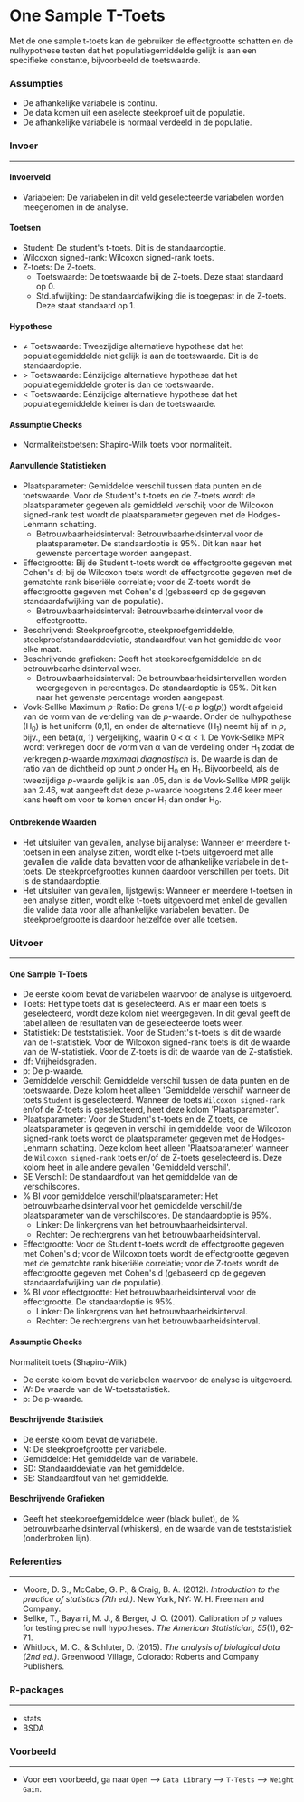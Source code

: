 One Sample T-Toets
==========================

Met de one sample t-toets kan de gebruiker de effectgrootte schatten en de nulhypothese testen dat het populatiegemiddelde gelijk is aan een specifieke constante, bijvoorbeeld de toetswaarde.

### Assumpties
- De afhankelijke variabele is continu. 
- De data komen uit een aselecte steekproef uit de populatie. 
- De afhankelijke variabele is normaal verdeeld in de populatie. 

### Invoer 
-------
#### Invoerveld 
- Variabelen: De variabelen in dit veld geselecteerde variabelen worden meegenomen in de analyse. 

#### Toetsen  
- Student: De student's t-toets. Dit is de standaardoptie. 
- Wilcoxon signed-rank: Wilcoxon signed-rank toets. 
- Z-toets: De Z-toets. 
  - Toetswaarde: De toetswaarde bij de Z-toets. Deze staat standaard op 0. 
  - Std.afwijking: De standaardafwijking die is toegepast in de Z-toets. Deze staat standaard op 1. 

#### Hypothese 
- &ne; Toetswaarde: Tweezijdige alternatieve hypothese dat het populatiegemiddelde niet gelijk is aan de toetswaarde. Dit is de standaardoptie. 
- &gt; Toetswaarde: Eénzijdige alternatieve hypothese dat het populatiegemiddelde groter is dan de toetswaarde. 
- &lt; Toetswaarde: Eénzijdige alternatieve hypothese dat het populatiegemiddelde kleiner is dan de toetswaarde. 

#### Assumptie Checks 
- Normaliteitstoetsen: Shapiro-Wilk toets voor normaliteit. 

#### Aanvullende Statistieken
- Plaatsparameter: Gemiddelde verschil tussen data punten en de toetswaarde. Voor de Student's t-toets en de Z-toets wordt de plaatsparameter gegeven als gemiddeld verschil; voor de Wilcoxon signed-rank test wordt de plaatsparameter gegeven met de Hodges-Lehmann schatting. 
  - Betrouwbaarheidsinterval: Betrouwbaarheidsinterval voor de plaatsparameter. De standaardoptie is 95%. Dit kan naar het gewenste percentage worden aangepast.
- Effectgrootte: Bij de Student t-toets wordt de effectgrootte gegeven met Cohen's d; bij de Wilcoxon toets wordt de effectgrootte gegeven met de gematchte rank biseriële correlatie; voor de Z-toets wordt de effectgrootte gegeven met Cohen's d (gebaseerd op de gegeven standaardafwijking van de populatie). 
  - Betrouwbaarheidsinterval: Betrouwbaarheidsinterval voor de effectgrootte. 
- Beschrijvend: Steekproefgrootte, steekproefgemiddelde, steekproefstandaarddeviatie, standaardfout van het gemiddelde voor elke maat.
- Beschrijvende grafieken: Geeft het steekproefgemiddelde en de betrouwbaarheidsinterval weer. 
  - Betrouwbaarheidsinterval: De betrouwbaarheidsintervallen worden weergegeven in percentages. De standaardoptie is 95%. Dit kan naar het gewenste percentage worden aangepast.
- Vovk-Sellke Maximum *p*-Ratio: De grens 1/(-e *p* log(*p*)) wordt afgeleid van de vorm van de verdeling van de *p*-waarde. Onder de nulhypothese (H<sub>0</sub>) is het uniform (0,1), en onder de alternatieve (H<sub>1</sub>) neemt hij af in *p*, bijv., een beta(&#945;, 1) vergelijking, waarin 0 < &#945; < 1. De Vovk-Sellke MPR wordt verkregen door de vorm van &#945; van de verdeling onder H<sub>1</sub> zodat de verkregen *p*-waarde *maximaal diagnostisch* is. De waarde is dan de ratio van de dichtheid op punt *p* onder H<sub>0</sub> en H<sub>1</sub>. Bijvoorbeeld, als de tweezijdige *p*-waarde gelijk is aan .05, dan is de Vovk-Sellke MPR gelijk aan 2.46, wat aangeeft dat deze *p*-waarde hoogstens 2.46 keer meer kans heeft om voor te komen onder H<sub>1</sub> dan onder H<sub>0</sub>.

#### Ontbrekende Waarden
 - Het uitsluiten van gevallen, analyse bij analyse: Wanneer er meerdere t-toetsen in een analyse zitten, wordt elke t-toets uitgevoerd met alle gevallen die valide data bevatten voor de afhankelijke variabele in de t-toets. De steekproefgroottes kunnen daardoor verschillen per toets. Dit is de standaardoptie. 
 - Het uitsluiten van gevallen, lijstgewijs: Wanneer er meerdere t-toetsen in een analyse zitten, wordt elke t-toets uitgevoerd met enkel de gevallen die valide data voor alle afhankelijke variabelen bevatten. De steekproefgrootte is daardoor hetzelfde over alle toetsen. 

### Uitvoer
-------

#### One Sample T-Toets
- De eerste kolom bevat de variabelen waarvoor de analyse is uitgevoerd.
- Toets: Het type toets dat is geselecteerd. Als er maar een toets is geselecteerd, wordt deze kolom niet weergegeven. In dit geval geeft de tabel alleen de resultaten van de geselecteerde toets weer. 
- Statistiek: De teststatistiek. Voor de Student's t-toets is dit de waarde van de t-statistiek. Voor de Wilcoxon signed-rank toets is dit de waarde van de W-statistiek. Voor de Z-toets is dit de waarde van de Z-statistiek. 
- df: Vrijheidsgraden.
- p: De p-waarde.
- Gemiddelde verschil: Gemiddelde verschil tussen de data punten en de toetswaarde. Deze kolom heet alleen 'Gemiddelde verschil' wanneer de toets `Student` is geselecteerd. Wanneer de toets `Wilcoxon signed-rank` en/of de Z-toets is geselecteerd, heet deze kolom 'Plaatsparameter'. 
- Plaatsparameter: Voor de Student's t-toets en de Z toets, de plaatsparameter is gegeven in verschil in gemiddelde; voor de Wilcoxon signed-rank toets wordt de plaatsparameter gegeven met de Hodges-Lehmann schatting. Deze kolom heet alleen 'Plaatsparameter' wanneer de `Wilcoxon signed-rank` toets en/of de Z-toets geselecteerd is. Deze kolom heet in alle andere gevallen 'Gemiddeld verschil'. 
- SE Verschil: De standaardfout van het gemiddelde van de verschilscores.  
- % BI voor gemiddelde verschil/plaatsparameter: Het betrouwbaarheidsinterval voor het gemiddelde verschil/de plaatsparameter van de verschilscores. De standaardoptie is 95%. 
  - Linker: De linkergrens van het betrouwbaarheidsinterval. 
  - Rechter: De rechtergrens van het betrouwbaarheidsinterval.  
- Effectgrootte: Voor de Student t-toets wordt de effectgrootte gegeven met Cohen's d; voor de Wilcoxon toets wordt de effectgrootte gegeven met de gematchte rank biseriële correlatie; voor de Z-toets wordt de effectgrootte gegeven met Cohen's d (gebaseerd op de gegeven standaardafwijking van de populatie). 
- % BI voor effectgrootte: Het betrouwbaarheidsinterval voor de effectgrootte. De standaardoptie is 95%. 
  - Linker: De linkergrens van het betrouwbaarheidsinterval. 
  - Rechter: De rechtergrens van het betrouwbaarheidsinterval.

#### Assumptie Checks 
Normaliteit toets (Shapiro-Wilk)
- De eerste kolom bevat de variabelen waarvoor de analyse is uitgevoerd.
- W: De waarde van de W-toetsstatistiek. 
- p: De p-waarde.

#### Beschrijvende Statistiek
- De eerste kolom bevat de variabele. 
- N: De steekproefgrootte per variabele. 
- Gemiddelde: Het gemiddelde van de variabele. 
- SD: Standaarddeviatie van het gemiddelde. 
- SE: Standaardfout van het gemiddelde. 

#### Beschrijvende Grafieken 
- Geeft het steekproefgemiddelde weer (black bullet), de % betrouwbaarheidsinterval (whiskers), en de waarde van de teststatistiek (onderbroken lijn). 

### Referenties
-------
- Moore, D. S., McCabe, G. P., & Craig, B. A. (2012). *Introduction to the practice of statistics (7th ed.)*. New York, NY: W. H. Freeman and Company.
- Sellke, T., Bayarri, M. J., & Berger, J. O. (2001). Calibration of *p* values for testing precise null hypotheses. *The American Statistician, 55*(1), 62-71.
- Whitlock, M. C., & Schluter, D. (2015). *The analysis of biological data (2nd ed.)*. Greenwood Village, Colorado: Roberts and Company Publishers.

### R-packages 
--- 
- stats 
- BSDA 

### Voorbeeld 
--- 
- Voor een voorbeeld, ga naar `Open` --> `Data Library` --> `T-Tests` --> `Weight Gain`.  

